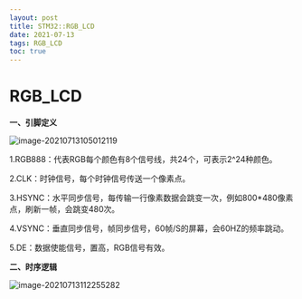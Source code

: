 ```yaml
---
layout: post
title: STM32::RGB_LCD
date: 2021-07-13
tags: RGB_LCD
toc: true
---
```


# RGB_LCD

**一、引脚定义**

![image-20210713105012119](C:\Users\wangrui\AppData\Roaming\Typora\typora-user-images\image-20210713105012119.png)

1.RGB888：代表RGB每个颜色有8个信号线，共24个，可表示2^24种颜色。

2.CLK：时钟信号，每个时钟信号传送一个像素点。

3.HSYNC：水平同步信号，每传输一行像素数据会跳变一次，例如800*480像素点，刷新一帧，会跳变480次。

4.VSYNC：垂直同步信号，帧同步信号，60帧/S的屏幕，会60HZ的频率跳动。

5.DE：数据使能信号，置高，RGB信号有效。

**二、时序逻辑**

![image-20210713112255282](C:\Users\wangrui\AppData\Roaming\Typora\typora-user-images\image-20210713112255282.png)

